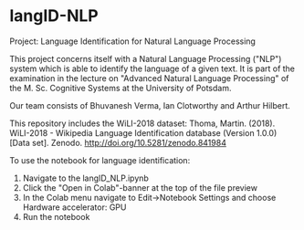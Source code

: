 # langID-NLP
Project: Language Identification for Natural Language Processing

This project concerns itself with a Natural Language Processing ("NLP") system which is able to identify the language of a given text. It is part of the examination in the lecture on "Advanced Natural Language Processing" of the M. Sc. Cognitive Systems at the University of Potsdam.

Our team consists of Bhuvanesh Verma, Ian Clotworthy and Arthur Hilbert.

This repository includes the WiLI-2018 dataset:
Thoma, Martin. (2018). WiLI-2018 - Wikipedia Language Identification database (Version 1.0.0) [Data set]. Zenodo. http://doi.org/10.5281/zenodo.841984

To use the notebook for language identification:
  1. Navigate to the langID_NLP.ipynb
  2. Click the "Open in Colab"-banner at the top of the file preview
  3. In the Colab menu navigate to Edit->Notebook Settings and choose Hardware accelerator: GPU
  4. Run the notebook
